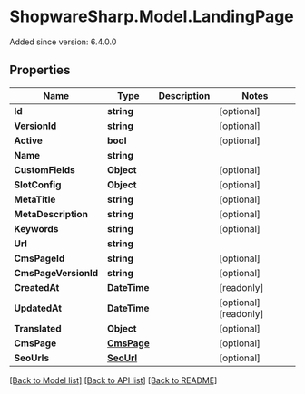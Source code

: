 # ShopwareSharp.Model.LandingPage
Added since version: 6.4.0.0

## Properties

Name | Type | Description | Notes
------------ | ------------- | ------------- | -------------
**Id** | **string** |  | [optional] 
**VersionId** | **string** |  | [optional] 
**Active** | **bool** |  | [optional] 
**Name** | **string** |  | 
**CustomFields** | **Object** |  | [optional] 
**SlotConfig** | **Object** |  | [optional] 
**MetaTitle** | **string** |  | [optional] 
**MetaDescription** | **string** |  | [optional] 
**Keywords** | **string** |  | [optional] 
**Url** | **string** |  | 
**CmsPageId** | **string** |  | [optional] 
**CmsPageVersionId** | **string** |  | [optional] 
**CreatedAt** | **DateTime** |  | [readonly] 
**UpdatedAt** | **DateTime** |  | [optional] [readonly] 
**Translated** | **Object** |  | [optional] 
**CmsPage** | [**CmsPage**](CmsPage.md) |  | [optional] 
**SeoUrls** | [**SeoUrl**](SeoUrl.md) |  | [optional] 

[[Back to Model list]](../README.md#documentation-for-models) [[Back to API list]](../README.md#documentation-for-api-endpoints) [[Back to README]](../README.md)

